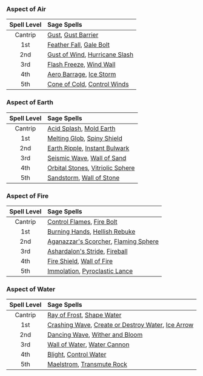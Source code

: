 ### Aspect of Air
| Spell Level | Sage Spells                                     |
| :---------: | :---------------------------------------------- |
|   Cantrip   | [Gust](https://lolindhir.github.io/PnP/spells/Gust), [Gust Barrier](https://lolindhir.github.io/PnP/spells/Gust%2520Barrier)            |
|     1st     | [Feather Fall](https://lolindhir.github.io/PnP/spells/Feather%2520Fall), [Gale Bolt](https://lolindhir.github.io/PnP/spells/Gale%2520Bolt)       |
|     2nd     | [Gust of Wind](https://lolindhir.github.io/PnP/spells/Gust%2520of%2520Wind), [Hurricane Slash](https://lolindhir.github.io/PnP/spells/Hurricane%2520Slash) |
|     3rd     | [Flash Freeze](https://lolindhir.github.io/PnP/spells/Flash%2520Freeze), [Wind Wall](https://lolindhir.github.io/PnP/spells/Wind%2520Wall)       |
|     4th     | [Aero Barrage](https://lolindhir.github.io/PnP/spells/Aero%2520Barrage), [Ice Storm](https://lolindhir.github.io/PnP/spells/Ice%2520Storm)       |
|     5th     | [Cone of Cold](https://lolindhir.github.io/PnP/spells/Cone%2520of%2520Cold), [Control Winds](https://lolindhir.github.io/PnP/spells/Control%2520Winds)   |

### Aspect of Earth
| Spell Level | Sage Spells                                        |
| :---------: | :------------------------------------------------- |
|   Cantrip   | [Acid Splash](https://lolindhir.github.io/PnP/spells/Acid%2520Splash), [Mold Earth](https://lolindhir.github.io/PnP/spells/Mold%2520Earth)          |
|     1st     | [Melting Glob](https://lolindhir.github.io/PnP/spells/Melting%2520Glob), [Spiny Shield](https://lolindhir.github.io/PnP/spells/Spiny%2520Shield)       |
|     2nd     | [Earth Ripple](https://lolindhir.github.io/PnP/spells/Earth%2520Ripple), [Instant Bulwark](https://lolindhir.github.io/PnP/spells/Instant%2520Bulwark)    |
|     3rd     | [Seismic Wave](https://lolindhir.github.io/PnP/spells/Seismic%2520Wave), [Wall of Sand](https://lolindhir.github.io/PnP/spells/Wall%2520of%2520Sand)       |
|     4th     | [Orbital Stones](https://lolindhir.github.io/PnP/spells/Orbital%2520Stones), [Vitriolic Sphere](https://lolindhir.github.io/PnP/spells/Vitriolic%2520Sphere) |
|     5th     | [Sandstorm](https://lolindhir.github.io/PnP/spells/Sandstorm), [Wall of Stone](https://lolindhir.github.io/PnP/spells/Wall%2520of%2520Stone)         |

### Aspect of Fire
| Spell Level | Sage Spells                                            |
| :---------: | :----------------------------------------------------- |
|   Cantrip   | [Control Flames](https://lolindhir.github.io/PnP/spells/Control%2520Flames), [Fire Bolt](https://lolindhir.github.io/PnP/spells/Fire%2520Bolt)            |
|     1st     | [Burning Hands](https://lolindhir.github.io/PnP/spells/Burning%2520Hands), [Hellish Rebuke](https://lolindhir.github.io/PnP/spells/Hellish%2520Rebuke)        |
|     2nd     | [Aganazzar's Scorcher](https://lolindhir.github.io/PnP/spells/Aganazzar%27s%2520Scorcher), [Flaming Sphere](https://lolindhir.github.io/PnP/spells/Flaming%2520Sphere) |
|     3rd     | [Ashardalon's Stride](https://lolindhir.github.io/PnP/spells/Ashardalon%27s%2520Stride), [Fireball](https://lolindhir.github.io/PnP/spells/Fireball)        |
|     4th     | [Fire Shield](https://lolindhir.github.io/PnP/spells/Fire%2520Shield), [Wall of Fire](https://lolindhir.github.io/PnP/spells/Wall%2520of%2520Fire)            |
|     5th     | [Immolation](https://lolindhir.github.io/PnP/spells/Immolation), [Pyroclastic Lance](https://lolindhir.github.io/PnP/spells/Pyroclastic%2520Lance)        |

### Aspect of Water
| Spell Level | Sage Spells                                                                  |
| :---------: | :--------------------------------------------------------------------------- |
|   Cantrip   | [Ray of Frost](https://lolindhir.github.io/PnP/spells/Ray%2520of%2520Frost), [Shape Water](https://lolindhir.github.io/PnP/spells/Shape%2520Water)                                  |
|     1st     | [Crashing Wave](https://lolindhir.github.io/PnP/spells/Crashing%2520Wave), [Create or Destroy Water](https://lolindhir.github.io/PnP/spells/Create%2520or%2520Destroy%2520Water), [Ice Arrow](https://lolindhir.github.io/PnP/spells/Ice%2520Arrow) |
|     2nd     | [Dancing Wave](https://lolindhir.github.io/PnP/spells/Dancing%2520Wave), [Wither and Bloom](https://lolindhir.github.io/PnP/spells/Wither%2520and%2520Bloom)                             |
|     3rd     | [Wall of Water](https://lolindhir.github.io/PnP/spells/Wall%2520of%2520Water), [Water Cannon](https://lolindhir.github.io/PnP/spells/Water%2520Cannon)                                |
|     4th     | [Blight](https://lolindhir.github.io/PnP/spells/Blight), [Control Water](https://lolindhir.github.io/PnP/spells/Control%2520Water)                                      |
|     5th     | [Maelstrom](https://lolindhir.github.io/PnP/spells/Maelstrom), [Transmute Rock](https://lolindhir.github.io/PnP/spells/Transmute%2520Rock)                                  |